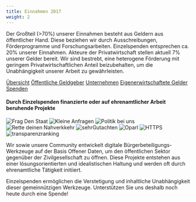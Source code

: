 ```yaml
---
title: Einnahmen 2017
weight: 2
---
```



Der Großteil (>70%) unserer Einnahmen besteht aus Geldern aus öffentlicher Hand. Diese beziehen wir durch Ausschreibungen, Förderprogramme und Forschungsarbeiten. Einzelspenden entsprechen ca. 20% unserer Einnahmen. Akteure der Privatwirtschaft stellen aktuell 7% unserer Gelder bereit. Wir sind bestrebt, eine heterogene Förderung mit geringem Privatwirtschaftlichen Anteil beizubehalten, um die Unabhängigkeit unserer Arbeit zu gewährleisten.

<div id="js-incomes-nav" class="tabnav mt-s">
    <a href="#incomes" class="mr-xs">Übersicht</a>
    <a href="#income-institutions" class="">Öffentliche Geldgeber</a>
    <a href="#income-companies" class=""> Unternehmen</a>
    <a href="#income-services">Eigenerwirtschaftete Gelder</a>
    <a href="#income-donations" class="">Spenden</a>
</div>
<div class="js-incomes" id="incomes"><div class="einnahmen-kategorien d3chart"></div></div>
<div class="js-incomes" id="income-donations"><div class="income-donations d3chart"></div></div>
<div class="js-incomes" id="income-institutions"><div class="income-institutions d3chart"></div></div>
<div class="js-incomes" id="income-companies"><div class="income-companies d3chart"></div></div>
<div class="js-incomes" id="income-services"><div class="income-services d3chart"></div></div>


#### Durch Einzelspenden finanzierte oder auf ehrenamtlicher Arbeit  beruhende Projekte

<div class="l__finance__logos">
    <img src="/okf/finanzierung/fragdenstaat.png" alt="Frag Den Staat">
    <img src="/okf/finanzierung/kleineanfragen.png" alt="Kleine Anfragen">
    <img src="/okf/finanzierung/politikbeiuns.png" alt="Politik bei uns">
    <img src="/okf/finanzierung/rettedeinennahverkehr.png" alt="Rette deinen Nahverkkehr">
    <img src="/okf/finanzierung/sehrgutachten.png" alt="sehrGutachten">
    <img src="/okf/finanzierung/oparl.png" alt="Oparl">
    <img src="/okf/finanzierung/https.png" alt="HTTPS">
    <img src="/okf/finanzierung/transparenzranking.png" alt="transparenzranking">
</div>

Wir sowie unsere Community entwickelt digitale Bürgerbeteiligungs-Werkzeuge auf der Basis Offener Daten, um den öffentlichen Sektor gegenüber der Zivilgesellschaft zu öffnen. Diese Projekte entstehen aus einer lösungsorientierten und idealistischen Haltung und werden oft durch ehrenamtliche Tätigkeit initiiert.

Einzelspenden ermöglichen die Verstetigung und inhaltliche Unabhängigkeit dieser gemeinnützigen Werkzeuge. Unterstützen Sie uns deshalb noch heute durch eine Spende!
